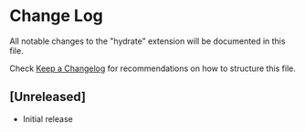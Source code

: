 # Change Log

All notable changes to the "hydrate" extension will be documented in this file.

Check [Keep a Changelog](http://keepachangelog.com/) for recommendations on how to structure this file.

## [Unreleased]

- Initial release